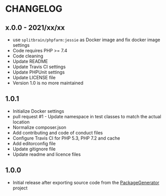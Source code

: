 # CHANGELOG

## x.0.0 - 2021/xx/xx
- use `splitbrain/phpfarm:jessie` as Docker image and fix docker image settings
- Code requires PHP >= 7.4
- Code cleaning
- Update README
- Update Travis CI settings
- Update PHPUnit settings
- Update LICENSE file
- Version 1.0 is no more maintained

## 1.0.1
- Initialize Docker settings
- pull request #1 - Update namespace in test classes to match the actual location
- Normalize composer.json
- Add contributing and code of conduct files
- Configure Travis CI for PHP 5.3, PHP 7.2 and cache
- Add editorconfig file
- Update gitignore file
- Update readme and licence files

## 1.0.0
- Initial release after exporting source code from the [PackageGenerator](https://github.com/WsdlToPhp/PackageGenerator) project
